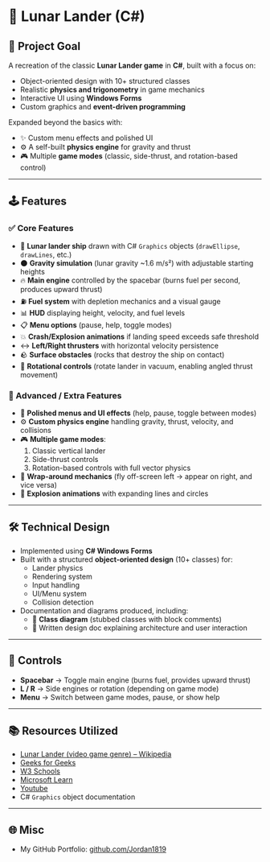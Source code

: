 # 🌙 Lunar Lander (C#)

## 🎯 Project Goal
A recreation of the classic **Lunar Lander game** in **C#**, built with a focus on:  
- Object-oriented design with 10+ structured classes  
- Realistic **physics and trigonometry** in game mechanics  
- Interactive UI using **Windows Forms**  
- Custom graphics and **event-driven programming**  

Expanded beyond the basics with:  
- ✨ Custom menu effects and polished UI  
- ⚙️ A self-built **physics engine** for gravity and thrust  
- 🎮 Multiple **game modes** (classic, side-thrust, and rotation-based control)  

---

## 🕹️ Features

### ✅ Core Features
- 🚀 **Lunar lander ship** drawn with C# `Graphics` objects (`drawEllipse`, `drawLines`, etc.)  
- 🌑 **Gravity simulation** (lunar gravity ~1.6 m/s²) with adjustable starting heights  
- 🔥 **Main engine** controlled by the spacebar (burns fuel per second, produces upward thrust)  
- ⛽ **Fuel system** with depletion mechanics and a visual gauge  
- 📊 **HUD** displaying height, velocity, and fuel levels  
- 📋 **Menu options** (pause, help, toggle modes)  
- 💥 **Crash/Explosion animations** if landing speed exceeds safe threshold  
- ↔️ **Left/Right thrusters** with horizontal velocity persistence  
- 🪨 **Surface obstacles** (rocks that destroy the ship on contact)  
- 🔄 **Rotational controls** (rotate lander in vacuum, enabling angled thrust movement)  

### 🚀 Advanced / Extra Features
- 🎨 **Polished menus and UI effects** (help, pause, toggle between modes)  
- ⚙️ **Custom physics engine** handling gravity, thrust, velocity, and collisions  
- 🎮 **Multiple game modes**:
  1. Classic vertical lander  
  2. Side-thrust controls  
  3. Rotation-based controls with full vector physics  
- 🌌 **Wrap-around mechanics** (fly off-screen left → appear on right, and vice versa)  
- 🧨 **Explosion animations** with expanding lines and circles  

---

## 🛠️ Technical Design
- Implemented using **C# Windows Forms**  
- Built with a structured **object-oriented design** (10+ classes) for:  
  - Lander physics  
  - Rendering system  
  - Input handling  
  - UI/Menu system  
  - Collision detection  
- Documentation and diagrams produced, including:  
  - 📐 **Class diagram** (stubbed classes with block comments)  
  - 📄 Written design doc explaining architecture and user interaction  

---

## 📖 Controls
- **Spacebar** → Toggle main engine (burns fuel, provides upward thrust)  
- **L / R** → Side engines or rotation (depending on game mode)  
- **Menu** → Switch between game modes, pause, or show help  

---

## 📚 Resources Utilized
- [Lunar Lander (video game genre) – Wikipedia](https://en.wikipedia.org/wiki/Lunar_Lander_(video_game_genre))  
- [Geeks for Geeks](https://www.geeksforgeeks.org/)
- [W3 Schools](https://www.w3schools.com/cs/index.php)
- [Microsoft Learn](https://learn.microsoft.com/en-us/dotnet/csharp/tour-of-csharp/)
- [Youtube](https://www.youtube.com/)
- C# `Graphics` object documentation  

---

## 🌐 Misc
- My GitHub Portfolio: [github.com/Jordan1819](https://github.com/Jordan1819)  
